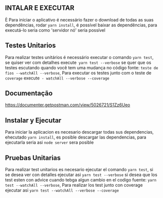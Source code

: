 ## INTALAR E EXECUTAR
È Para iniciar o aplicativo é necessário fazer o download de todas as suas dependências, rodar `yarn install`, é possível baixar as dependências, para executá-lo seria como 'servidor nó' seria possível

## Testes Unitarios
Para realizar testes unitários é necessário executar o comando `yarn test`, se quiser ver com detalhes execute` yarn test --verbose`
se quer que os testes escutando  quando você tem uma mudança no código fonte: `teste de fios --watchAll --verbose`, Para executar os testes junto com o teste de `coverage` execute` - watchAll --verbose --coverage`

## Documentação
https://documenter.getpostman.com/view/5026721/S1Zz6Ueo

## Instalar y Ejecutar 
Para iniciar la aplicacion es necesario descargar todas sus dependencias, ehecutado `yarn install`, es posible descargar las dependencias, para ejecutarla seria asi `node server` sera posible  

## Pruebas Unitarias
Para realizar test unitarios es necesario ejecutar el comando `yarn test`, si se desea ver con detalles ejecutar asi `yarn test --verbose`
si desea que los test esten con advice cuando tebga algun cambio en el codigo fuente: `yarn test --watchAll --verbose`, Para realizar los test junto con coverage ejecutar asi `yarn test --watchAll --verbose --coverage`


